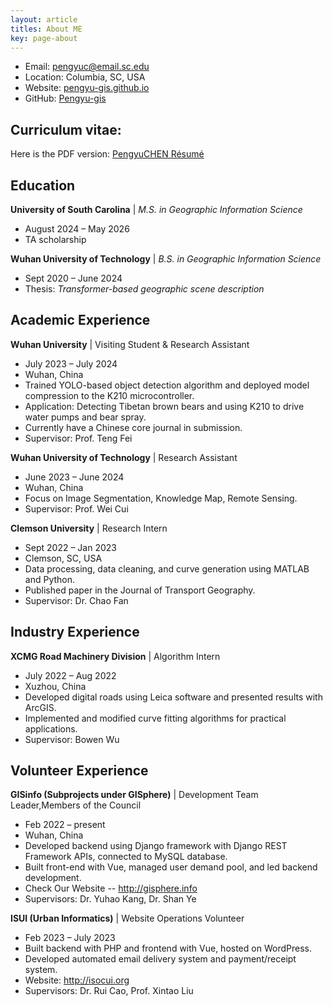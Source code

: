 ```yaml
---
layout: article
titles: About ME
key: page-about
---
```


- Email: [pengyuc@email.sc.edu](mailto:pengyuc@email.sc.edu)
- Location: Columbia, SC, USA
- Website: [pengyu-gis.github.io](https://pengyu-gis.github.io/)
- GitHub: [Pengyu-gis](https://github.com/Pengyu-gis)
    
## Curriculum vitae:
Here is the PDF version: [PengyuCHEN Résumé](/Pengyu-CV.pdf)
<br>

## Education

**University of South Carolina** | *M.S. in Geographic Information Science*
- August 2024 – May 2026
- TA scholarship

**Wuhan University of Technology** | *B.S. in Geographic Information Science*
- Sept 2020 – June 2024
- Thesis: *Transformer-based geographic scene description*

## Academic Experience

**Wuhan University** | Visiting Student & Research Assistant

- July 2023 – July 2024
- Wuhan, China
- Trained YOLO-based object detection algorithm and deployed model compression to the K210 microcontroller.
- Application: Detecting Tibetan brown bears and using K210 to drive water pumps and bear spray.
- Currently have a Chinese core journal in submission.
- Supervisor: Prof. Teng Fei

**Wuhan University of Technology** | Research Assistant

- June 2023 – June 2024
- Wuhan, China
- Focus on Image Segmentation, Knowledge Map, Remote Sensing.
- Supervisor: Prof. Wei Cui

**Clemson University** | Research Intern

- Sept 2022 – Jan 2023
- Clemson, SC, USA
- Data processing, data cleaning, and curve generation using MATLAB and Python.
- Published paper in the Journal of Transport Geography.
- Supervisor: Dr. Chao Fan

## Industry Experience

**XCMG Road Machinery Division** | Algorithm Intern

- July 2022 – Aug 2022
- Xuzhou, China
- Developed digital roads using Leica software and presented results with ArcGIS.
- Implemented and modified curve fitting algorithms for practical applications.
- Supervisor: Bowen Wu

## Volunteer Experience

**GISinfo (Subprojects under GISphere)** | Development Team Leader,Members of the Council

- Feb 2022 – present
- Wuhan, China
- Developed backend using Django framework with Django REST Framework APIs, connected to MySQL database.
- Built front-end with Vue, managed user demand pool, and led backend development.
- Check Our Website -- http://gisphere.info
- Supervisors: Dr. Yuhao Kang, Dr. Shan Ye

**ISUI (Urban Informatics)** | Website Operations Volunteer

- Feb 2023 – July 2023
- Built backend with PHP and frontend with Vue, hosted on WordPress.
- Developed automated email delivery system and payment/receipt system.
- Website: http://isocui.org
- Supervisors: Dr. Rui Cao, Prof. Xintao Liu
